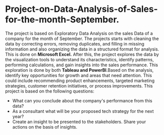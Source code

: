 # Project-on-Data-Analysis-of-Sales-for-the-month-September.

The project is based on Exploratory Data Analysis on the sales Data of a company for the month of September. The projects starts with cleaning the data
by correcting errors, removing duplicates, and filling in missing information and also organizing the data in a structured format for analysis. This is 
done on **Microsoft Excel.** After this, the project explores the data by the visualization tools to understand its characteristics, identify patterns,
performing calculations, and  gain insights into the sales performance. This exploration is done by both **Tableau and PowerBI**.Based on the analysis, 
identify key opportunities for growth and areas that need attention. This could include recommending product enhancements, targeted marketing strategies, 
customer retention initiatives, or process improvements. This project is based on the following questions:

- What can you conclude about the company's performance from this data?
- As a consultant what will be your proposed tech strategy for the next year?
- Create an insight to be presented to the stakeholders. Share your actions on the basis of insights.
